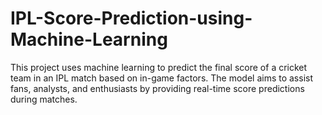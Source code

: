# IPL-Score-Prediction-using-Machine-Learning
This project uses machine learning to predict the final score of a cricket team in an IPL match based on in-game factors. The model aims to assist fans, analysts, and enthusiasts by providing real-time score predictions during matches.

